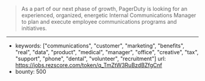 >As a part of our next phase of growth, PagerDuty is looking for an experienced, organized, energetic Internal Communications Manager to plan and execute employee communications programs and initiatives. 
------
- keywords: ["communications", "customer", "marketing", "benefits", "real", "data", "product", "medical", "manager", "office", "creative", "tax", "support", "phone", "dental", "volunteer", "recruitment"]
url: https://jobs.rezscore.com/token/q_TmZtW3RuBzdBZfgCnf
- bounty: 500

